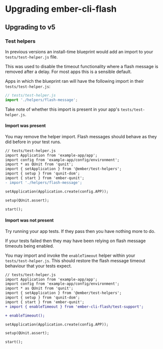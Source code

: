 # Upgrading ember-cli-flash

## Upgrading to v5

### Test helpers

In previous versions an install-time blueprint would add an import to your `tests/test-helper.js` file.

This was used to disable the timeout functionality where a flash message is removed after a delay. For most apps this is a sensible default.

Apps in which the blueprint ran will have the following import in their `tests/test-helper.js`:

```js
// tests/test-helper.js
import './helpers/flash-message';
```

Take note of whether this import is present in your app's `tests/test-helper.js`.

#### Import was present

You may remove the helper import. Flash messages should behave as they did before in your test runs.

```diff
// tests/test-helper.js
import Application from 'example-app/app';
import config from 'example-app/config/environment';
import * as QUnit from 'qunit';
import { setApplication } from '@ember/test-helpers';
import { setup } from 'qunit-dom';
import { start } from 'ember-qunit';
- import './helpers/flash-message';

setApplication(Application.create(config.APP));

setup(QUnit.assert);

start();
```

#### Import was not present

Try running your app tests. If they pass then you have nothing more to do.

If your tests failed then they may have been relying on flash message timeouts being enabled.

You may import and invoke the `enableTimeout` helper within your `tests/test-helper.js`. This should restore the flash message timeout behaviour that your tests expect.

```diff
// tests/test-helper.js
import Application from 'example-app/app';
import config from 'example-app/config/environment';
import * as QUnit from 'qunit';
import { setApplication } from '@ember/test-helpers';
import { setup } from 'qunit-dom';
import { start } from 'ember-qunit';
+ import { enableTimeout } from 'ember-cli-flash/test-support';

+ enableTimeout();

setApplication(Application.create(config.APP));

setup(QUnit.assert);

start();
```
